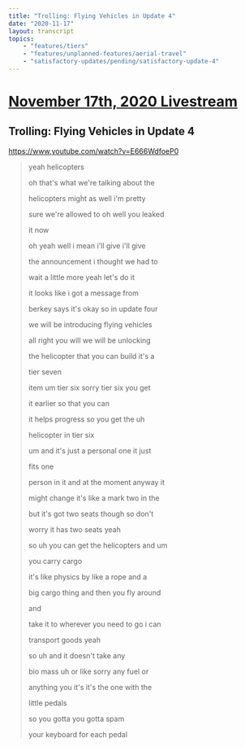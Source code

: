 ```yaml
---
title: "Trolling: Flying Vehicles in Update 4"
date: "2020-11-17"
layout: transcript
topics:
    - "features/tiers"
    - "features/unplanned-features/aerial-travel"
    - "satisfactory-updates/pending/satisfactory-update-4"
---
```

# [November 17th, 2020 Livestream](../2020-11-17.md)
## Trolling: Flying Vehicles in Update 4
https://www.youtube.com/watch?v=E666WdfoeP0
> yeah helicopters
> 
> oh that's what we're talking about the
> 
> helicopters might as well i'm pretty
> 
> sure we're allowed to oh well you leaked
> 
> it now
> 
> oh yeah well i mean i'll give i'll give
> 
> the announcement i thought we had to
> 
> wait a little more yeah let's do it
> 
> it looks like i got a message from
> 
> berkey says it's okay so in update four
> 
> we will be introducing flying vehicles
> 
> all right you will we will be unlocking
> 
> the helicopter that you can build it's a
> 
> tier seven
> 
> item um tier six sorry tier six you get
> 
> it earlier so that you can
> 
> it helps progress so you get the uh
> 
> helicopter in tier six
> 
> um and it's just a personal one it just
> 
> fits one
> 
> person in it and at the moment anyway it
> 
> might change it's like a mark two in the
> 
> but it's got two seats though so don't
> 
> worry it has two seats yeah
> 
> so uh you can get the helicopters and um
> 
> you carry cargo
> 
> it's like physics by like a rope and a
> 
> big cargo thing and then you fly around
> 
> and
> 
> take it to wherever you need to go i can
> 
> transport goods yeah
> 
> so uh and it doesn't take any
> 
> bio mass uh or like sorry any fuel or
> 
> anything you it's it's the one with the
> 
> little pedals
> 
> so you gotta you gotta spam
> 
> your keyboard for each pedal
> 
